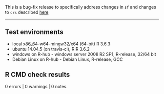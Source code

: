 This is a bug-fix release to specifically address changes in `sf` and changes to `crs` described [here](https://www.r-spatial.org/r/2020/03/17/wkt.html)

-------

## Test environments
* local x86_64-w64-mingw32/x64 (64-bit) R 3.6.3
* ubuntu 14.04.5 (on travis-ci), R R 3.6.2
* windows on R-hub - windows server 2008 R2 SP1, R-release, 32/64 bit
* Debian Linux on R-hub - Debian Linux, R-release, GCC

## R CMD check results

0 errors | 0 warnings | 0 notes

